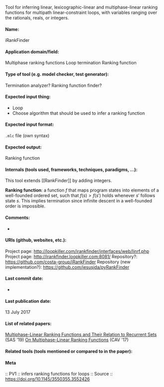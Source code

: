 Tool for inferring linear, lexicographic-linear and multiphase-linear ranking functions for multipath linear-constraint loops, with variables ranging over the rationals, reals, or integers.

#### Name:
iRankFinder

#### Application domain/field:
Multiphase ranking functions
Loop termination
Ranking function

#### Type of tool (e.g. model checker, test generator):
Termination analyzer? Ranking function finder?

#### Expected input thing:
- Loop
- Choose algorithm that should be used to infer a ranking function

#### Expected input format:
`.mlc` file (own syntax)

#### Expected output:
Ranking function

#### Internals (tools used, frameworks, techniques, paradigms, ...):
This tool extends [[RankFinder]] by adding integers.

**Ranking function**: a function $f$ that maps program states into elements of a well-founded ordered set, such that $f(s) > f(s')$ holds whenever $s'$ follows state $s$. This implies termination since infinite descent in a well-founded order is impossible.

#### Comments:
-

#### URIs (github, websites, etc.):
Project page: http://loopkiller.com/irankfinder/interfaces/web/linrf.php
Project page: http://irankfinder.loopkiller.com:8081/
Repository?: https://github.com/costa-group/iRankFinder
Repository (new implementation?): https://github.com/jesusjda/pyRankFinder

#### Last commit date:
-

#### Last publication date:
13 July 2017

#### List of related papers:
[Multiphase-Linear Ranking Functions and Their Relation to Recurrent Sets](https://doi.org/10.1007/978-3-030-32304-2_22) (SAS '19)
[On Multiphase-Linear Ranking Functions](https://doi.org/10.1007/978-3-319-63390-9_32) (CAV '17)

#### Related tools (tools mentioned or compared to in the paper):

#### Meta
:: PV1 :: infers ranking functions for loops
:: Source :: https://doi.org/10.1145/3550355.3552426